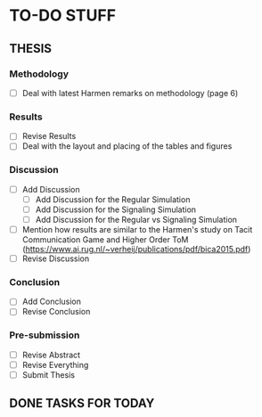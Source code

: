 # TO-DO STUFF

## THESIS


### Methodology

* [ ] Deal with latest Harmen remarks on methodology (page 6)

### Results

* [ ] Revise Results
* [ ] Deal with the layout and placing of the tables and figures

### Discussion
* [ ] Add Discussion
    * [ ] Add Discussion for the Regular Simulation
    * [ ] Add Discussion for the Signaling Simulation
    * [ ] Add Discussion for the Regular vs Signaling Simulation
* [ ] Mention how results are similar to the Harmen's study on Tacit Communication Game and Higher Order ToM (https://www.ai.rug.nl/~verheij/publications/pdf/bica2015.pdf)
* [ ] Revise Discussion

### Conclusion
* [ ] Add Conclusion
* [ ] Revise Conclusion

### Pre-submission
* [ ] Revise Abstract
* [ ] Revise Everything
* [ ] Submit Thesis

## DONE TASKS FOR TODAY 

